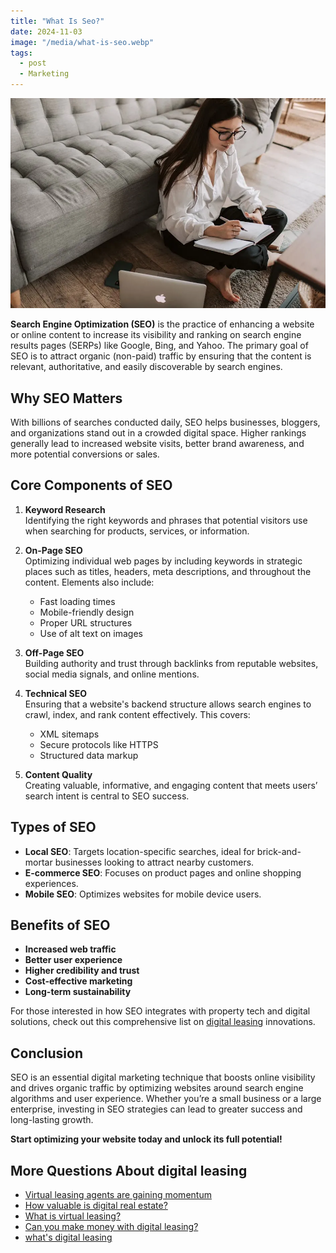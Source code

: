 ```yaml
---
title: "What Is Seo?"
date: 2024-11-03
image: "/media/what-is-seo.webp"
tags:
  - post
  - Marketing
---
```


![What Is Seo?](/media/what-is-seo.webp)

**Search Engine Optimization (SEO)** is the practice of enhancing a website or online content to increase its visibility and ranking on search engine results pages (SERPs) like Google, Bing, and Yahoo. The primary goal of SEO is to attract organic (non-paid) traffic by ensuring that the content is relevant, authoritative, and easily discoverable by search engines.

## Why SEO Matters

With billions of searches conducted daily, SEO helps businesses, bloggers, and organizations stand out in a crowded digital space. Higher rankings generally lead to increased website visits, better brand awareness, and more potential conversions or sales.

## Core Components of SEO

1. **Keyword Research**  
   Identifying the right keywords and phrases that potential visitors use when searching for products, services, or information.

2. **On-Page SEO**  
   Optimizing individual web pages by including keywords in strategic places such as titles, headers, meta descriptions, and throughout the content. Elements also include:
   - Fast loading times  
   - Mobile-friendly design  
   - Proper URL structures  
   - Use of alt text on images

3. **Off-Page SEO**  
   Building authority and trust through backlinks from reputable websites, social media signals, and online mentions.

4. **Technical SEO**  
   Ensuring that a website's backend structure allows search engines to crawl, index, and rank content effectively. This covers:
   - XML sitemaps  
   - Secure protocols like HTTPS  
   - Structured data markup

5. **Content Quality**  
   Creating valuable, informative, and engaging content that meets users’ search intent is central to SEO success.

## Types of SEO

- **Local SEO**: Targets location-specific searches, ideal for brick-and-mortar businesses looking to attract nearby customers.
- **E-commerce SEO**: Focuses on product pages and online shopping experiences.
- **Mobile SEO**: Optimizes websites for mobile device users.
  
## Benefits of SEO

- **Increased web traffic**  
- **Better user experience**  
- **Higher credibility and trust**  
- **Cost-effective marketing**  
- **Long-term sustainability**

For those interested in how SEO integrates with property tech and digital solutions, check out this comprehensive list on [digital leasing](https://curiouslists.com/posts/digital-leasing) innovations.

## Conclusion

SEO is an essential digital marketing technique that boosts online visibility and drives organic traffic by optimizing websites around search engine algorithms and user experience. Whether you’re a small business or a large enterprise, investing in SEO strategies can lead to greater success and long-lasting growth.

**Start optimizing your website today and unlock its full potential!**

## More Questions About digital leasing

- [Virtual leasing agents are gaining momentum](/posts/virtual-leasing-agents-are-gaining-momentum)
- [How valuable is digital real estate?](/posts/how-valuable-is-digital-real-estate)
- [What is virtual leasing?](/posts/what-is-virtual-leasing)
- [Can you make money with digital leasing?](/posts/can-you-make-money-with-digital-leasing)
- [what's digital leasing](/posts/what-s-digital-leasing)
